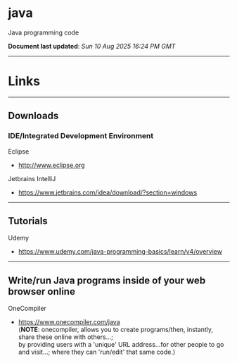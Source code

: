 # java
Java programming code

**Document last updated**: *Sun 10 Aug 2025 16:24 PM GMT*  

-----

# Links

-----

## Downloads  

### IDE/Integrated Development Environment  

Eclipse 
- http://www.eclipse.org  

Jetbrains IntelliJ  
- https://www.jetbrains.com/idea/download/?section=windows    

-----

## Tutorials  

Udemy  
- https://www.udemy.com/java-programming-basics/learn/v4/overview  

-----

## Write/run Java programs inside of your web browser online  

OneCompiler  
- https://www.onecompiler.com/java  
(**NOTE**: onecompiler, allows you to create programs/then, instantly, share these online with others...;  
 by providing users with a 'unique' URL address...for other people to go and visit...; where they can 'run/edit' that same code.)           
  
  
